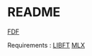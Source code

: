 # README #

[FDF](https://mega.nz/#!81ARmRYA!acTk-SUxkW1jUdDDu6pZyGABiXiPy2t1fhwtJ92QEp4)

Requirements :
[LIBFT](https://bitbucket.org/Tbouder/libft)
[MLX](https://bitbucket.org/workat42/minilibx_macos)
